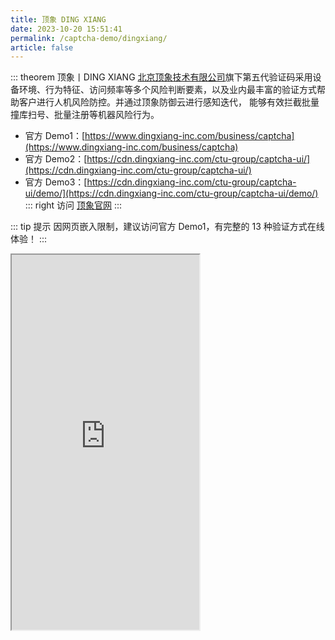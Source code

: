 ```yaml
---
title: 顶象 DING XIANG
date: 2023-10-20 15:51:41
permalink: /captcha-demo/dingxiang/
article: false
---
```


::: theorem 顶象丨DING XIANG
[北京顶象技术有限公司](https://www.tianyancha.com/company/3046489948)旗下第五代验证码采用设备环境、行为特征、访问频率等多个风险判断要素，以及业内最丰富的验证方式帮助客户进行人机风险防控。并通过顶象防御云进行感知迭代， 能够有效拦截批量撞库扫号、批量注册等机器风险行为。

- 官方 Demo1：[https://www.dingxiang-inc.com/business/captcha](https://www.dingxiang-inc.com/business/captcha)
- 官方 Demo2：[https://cdn.dingxiang-inc.com/ctu-group/captcha-ui/](https://cdn.dingxiang-inc.com/ctu-group/captcha-ui/)<Badge text="本页使用" type="error" vertical="middle"/>
- 官方 Demo3：[https://cdn.dingxiang-inc.com/ctu-group/captcha-ui/demo/](https://cdn.dingxiang-inc.com/ctu-group/captcha-ui/demo/)
::: right
访问 [顶象官网](https://www.dingxiang-inc.com/business/captcha)
:::

::: tip 提示
因网页嵌入限制，建议访问官方 Demo1，有完整的 13 种验证方式在线体验！
:::

<iframe src="https://cdn.dingxiang-inc.com/ctu-group/captcha-ui/" height="600px"></iframe>
